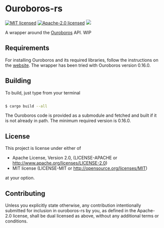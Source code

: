 # Ouroboros-rs

[![MIT licensed](https://img.shields.io/badge/License-MIT-blue.svg)](./LICENSE-MIT)
[![Apache-2.0 licensed](https://img.shields.io/badge/License-Apache%202.0-orange.svg)](./LICENSE-APACHE)
[![](https://travis-ci.org/chritchens/ouroboros-rs.svg?branch=master)](https://travis-ci.org/chritchens/ouroboros-rs?branch=master)

A wrapper around the [Ouroboros](https://github.com/dstaesse/ouroboros) API. WIP

## Requirements

For installing Ouroboros and its required libraries, follow the instructions on the [website](https://ouroboros.rocks/docs/start). The wrapper has been tried with Ouroboros version 0.16.0.

## Building

To build, just type from your terminal

```sh

$ cargo build --all

```

The Ouroboros code is provided as a submodule and fetched and built if it is not already in path. The minimum required version is 0.16.0.

## License

This project is license under either of

* Apache License, Version 2.0, (LICENSE-APACHE or http://www.apache.org/licenses/LICENSE-2.0)
* MIT license (LICENSE-MIT or http://opensource.org/licenses/MIT)

at your option.

## Contributing

Unless you explicitly state otherwise, any contribution intentionally submitted for inclusion in ouroboros-rs by you, as defined in the Apache-2.0 license, shall be dual licensed as above, without any additional terms or conditions.
